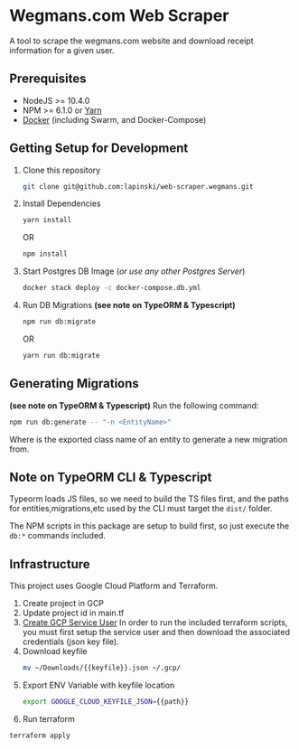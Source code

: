 # Wegmans.com Web Scraper
A tool to scrape the wegmans.com website and download receipt information for a given user.

## Prerequisites
* NodeJS >= 10.4.0
* NPM >= 6.1.0 or [Yarn](https://yarnpkg.com/en/docs/install)
* [Docker](https://docs.docker.com/install/) (including Swarm, and Docker-Compose)

## Getting Setup for Development
1. Clone this repository
   ```bash
   git clone git@github.com:lapinski/web-scraper.wegmans.git
   ```

2. Install Dependencies
    ```bash
    yarn install
    ``` 
    OR
    ```bash
    npm install
    ```

3. Start Postgres DB Image (*or use any other Postgres Server*)
    ```bash
    docker stack deploy -c docker-compose.db.yml 
    ```
    
4. Run DB Migrations **(see note on TypeORM & Typescript)**
    ```bash
    npm run db:migrate
    ```
    OR
    ```bash
    yarn run db:migrate
    ```

## Generating Migrations
**(see note on TypeORM & Typescript)**
Run the following command:
```bash
npm run db:generate -- "-n <EntityName>"
```
Where <EntityName> is the exported class name of an entity to generate a new migration from.


## Note on TypeORM CLI & Typescript
Typeorm loads JS files, so we need to build the TS files first, and the paths for entities,migrations,etc used by
the CLI must target the ```dist/``` folder.

The NPM scripts in this package are setup to build first, so just execute the ```db:*``` commands included.

## Infrastructure
This project uses Google Cloud Platform and Terraform.

1. Create project in GCP
2. Update project id in main.tf
3. [Create GCP Service User](https://cloud.google.com/docs/authentication/getting-started)
    In order to run the included terraform scripts, you must first setup the service user 
    and then download the associated credentials (json key file).
4. Download keyfile
    ```bash
    mv ~/Downloads/{{keyfile}}.json ~/.gcp/
    ```
5. Export ENV Variable with keyfile location
    ```bash
    export GOOGLE_CLOUD_KEYFILE_JSON={{path}}    
    ```
6. Run terraform
```bash
terraform apply
```